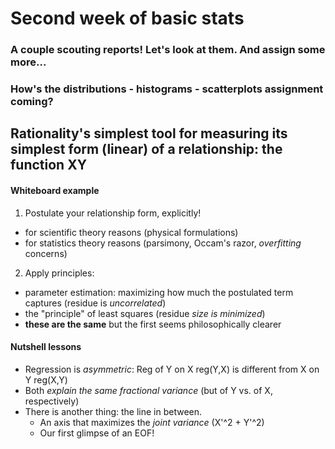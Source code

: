 # Second week of basic stats

### A couple scouting reports! Let's look at them. And assign some more...

### How's the distributions - histograms - scatterplots assignment coming? 

## Rationality's simplest tool for measuring its simplest form (linear) of a relationship: the function XY

#### Whiteboard example

1. Postulate your relationship form, explicitly!
  - for scientific theory reasons (physical formulations)
  - for statistics theory reasons (parsimony, Occam's razor, _overfitting_ concerns) 

2. Apply principles: 
  - parameter estimation: maximizing how much the postulated term captures (residue is _uncorrelated_)
  - the "principle" of least squares (residue _size is minimized_) 
  - **these are the same** but the first seems philosophically clearer 
  
#### Nutshell lessons

* Regression is _asymmetric_: Reg of Y on X reg(Y,X) is different from X on Y reg(X,Y)
* Both _explain the same fractional variance_ (but of Y vs. of X, respectively)
* There is another thing: the line in between. 
  * An axis that maximizes the _joint variance_ (X'^2 + Y'^2)
  * Our first glimpse of an EOF!
  
  
  
